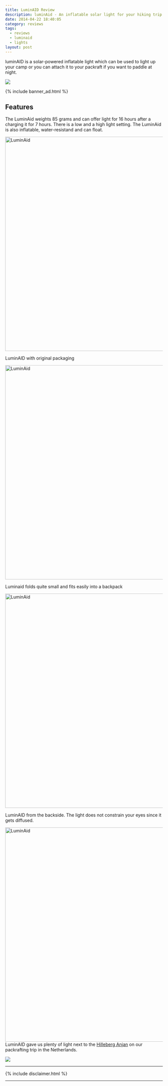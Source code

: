 ```yaml
---
title: LuminAID Review
description: luminAid - An inflatable solar light for your hiking trip
date: 2014-04-22 18:40:05
category: reviews
tags:
  - reviews
  - luminaid
  - lights
layout: post
---
```


luminAID is a solar-powered inflatable light which can be used to light up your camp or you can attach it to your packraft if you want to paddle at night.

<img src="https://farm8.staticflickr.com/7381/13970539645_6d777e495b_c.jpg">

<!--more-->

{% include banner_ad.html %}

## Features
The LuminAid weights 85 grams and can offer light for 16 hours after a charging it for 7 hours. There is a low and a high light setting. The LuminAid is also inflatable, water-resistand and can float.

<a href="https://www.flickr.com/photos/90204224@N07/13970959474/" ><img src="https://farm8.staticflickr.com/7404/13970959474_974b5ff688_b.jpg" width="1024" height="683" alt="LuminAid" ></a>

LuminAID with original packaging

<a href="https://www.flickr.com/photos/90204224@N07/13967345072/" ><img src="https://farm8.staticflickr.com/7253/13967345072_66597c9f5b_b.jpg" width="1024" height="683" alt="LuminAid" ></a>

Luminaid folds quite small and fits easily into a backpack

<a href="https://www.flickr.com/photos/90204224@N07/13967348421/" ><img src="https://farm8.staticflickr.com/7084/13967348421_1a012e2dae_b.jpg" width="1024" height="683" alt="LuminAid" ></a>

LuminAID from the backside. The light does not constrain your eyes since it gets diffused.

<a href="https://www.flickr.com/photos/90204224@N07/13967324991/" ><img src="https://farm8.staticflickr.com/7082/13967324991_210e4a8fab_b.jpg" width="1024" height="683" alt="LuminAid"></a>
LuminAID gave us plenty of light next to the <a href="http://hikeventures.com/gear-review-hilleberg-anjan-for-the-summer/" target="_blank">Hilleberg Anjan</a> on our packrafting trip in the Netherlands.

<a rel="nofollow" href="http://www.amazon.com/gp/product/B00TF7LZ3K/ref=as_li_tl?ie=UTF8&camp=1789&creative=9325&creativeASIN=B00TF7LZ3K&linkCode=as2&tag=hikeve-20&linkId=2GAL7FB7F55N2U6G"><img border="0" src="http://ws-na.amazon-adsystem.com/widgets/q?_encoding=UTF8&ASIN=B00TF7LZ3K&Format=_SL250_&ID=AsinImage&MarketPlace=US&ServiceVersion=20070822&WS=1&tag=hikeve-20" ></a><img src="http://ir-na.amazon-adsystem.com/e/ir?t=hikeve-20&l=as2&o=1&a=B00TF7LZ3K" width="1" height="1" border="0" alt="" style="border:none !important; margin:0px !important;" />

---

{% include disclaimer.html %}

---
